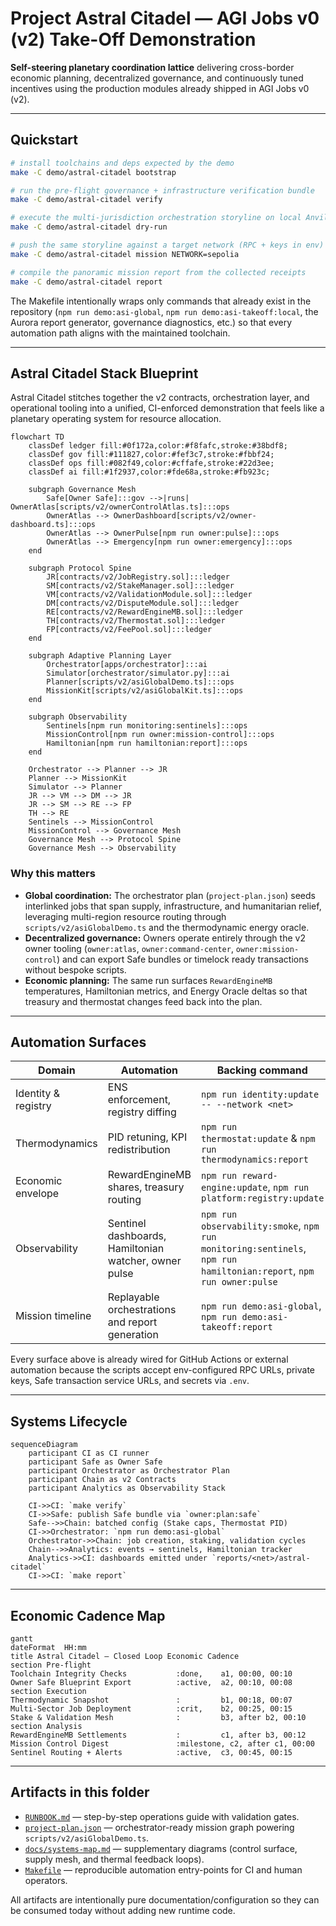 # Project Astral Citadel — AGI Jobs v0 (v2) Take-Off Demonstration

**Self-steering planetary coordination lattice** delivering cross-border economic planning, decentralized governance, and continuously tuned incentives using the production modules already shipped in AGI Jobs v0 (v2).

---

## Quickstart

```bash
# install toolchains and deps expected by the demo
make -C demo/astral-citadel bootstrap

# run the pre-flight governance + infrastructure verification bundle
make -C demo/astral-citadel verify

# execute the multi-jurisdiction orchestration storyline on local Anvil
make -C demo/astral-citadel dry-run

# push the same storyline against a target network (RPC + keys in env)
make -C demo/astral-citadel mission NETWORK=sepolia

# compile the panoramic mission report from the collected receipts
make -C demo/astral-citadel report
```

The Makefile intentionally wraps only commands that already exist in the repository (`npm run demo:asi-global`, `npm run demo:asi-takeoff:local`, the Aurora report generator, governance diagnostics, etc.) so that every automation path aligns with the maintained toolchain.

---

## Astral Citadel Stack Blueprint

Astral Citadel stitches together the v2 contracts, orchestration layer, and operational tooling into a unified, CI-enforced demonstration that feels like a planetary operating system for resource allocation.

```mermaid
flowchart TD
    classDef ledger fill:#0f172a,color:#f8fafc,stroke:#38bdf8;
    classDef gov fill:#111827,color:#fef3c7,stroke:#fbbf24;
    classDef ops fill:#082f49,color:#cffafe,stroke:#22d3ee;
    classDef ai fill:#1f2937,color:#fde68a,stroke:#fb923c;

    subgraph Governance Mesh
        Safe[Owner Safe]:::gov -->|runs| OwnerAtlas[scripts/v2/ownerControlAtlas.ts]:::ops
        OwnerAtlas --> OwnerDashboard[scripts/v2/owner-dashboard.ts]:::ops
        OwnerAtlas --> OwnerPulse[npm run owner:pulse]:::ops
        OwnerAtlas --> Emergency[npm run owner:emergency]:::ops
    end

    subgraph Protocol Spine
        JR[contracts/v2/JobRegistry.sol]:::ledger
        SM[contracts/v2/StakeManager.sol]:::ledger
        VM[contracts/v2/ValidationModule.sol]:::ledger
        DM[contracts/v2/DisputeModule.sol]:::ledger
        RE[contracts/v2/RewardEngineMB.sol]:::ledger
        TH[contracts/v2/Thermostat.sol]:::ledger
        FP[contracts/v2/FeePool.sol]:::ledger
    end

    subgraph Adaptive Planning Layer
        Orchestrator[apps/orchestrator]:::ai
        Simulator[orchestrator/simulator.py]:::ai
        Planner[scripts/v2/asiGlobalDemo.ts]:::ops
        MissionKit[scripts/v2/asiGlobalKit.ts]:::ops
    end

    subgraph Observability
        Sentinels[npm run monitoring:sentinels]:::ops
        MissionControl[npm run owner:mission-control]:::ops
        Hamiltonian[npm run hamiltonian:report]:::ops
    end

    Orchestrator --> Planner --> JR
    Planner --> MissionKit
    Simulator --> Planner
    JR --> VM --> DM --> JR
    JR --> SM --> RE --> FP
    TH --> RE
    Sentinels --> MissionControl
    MissionControl --> Governance Mesh
    Governance Mesh --> Protocol Spine
    Governance Mesh --> Observability
```

### Why this matters

* **Global coordination:** The orchestrator plan (`project-plan.json`) seeds interlinked jobs that span supply, infrastructure, and humanitarian relief, leveraging multi-region resource routing through `scripts/v2/asiGlobalDemo.ts` and the thermodynamic energy oracle.  
* **Decentralized governance:** Owners operate entirely through the v2 owner tooling (`owner:atlas`, `owner:command-center`, `owner:mission-control`) and can export Safe bundles or timelock ready transactions without bespoke scripts.  
* **Economic planning:** The same run surfaces `RewardEngineMB` temperatures, Hamiltonian metrics, and Energy Oracle deltas so that treasury and thermostat changes feed back into the plan.

---

## Automation Surfaces

| Domain | Automation | Backing command |
| --- | --- | --- |
| Identity & registry | ENS enforcement, registry diffing | `npm run identity:update -- --network <net>` |
| Thermodynamics | PID retuning, KPI redistribution | `npm run thermostat:update` & `npm run thermodynamics:report` |
| Economic envelope | RewardEngineMB shares, treasury routing | `npm run reward-engine:update`, `npm run platform:registry:update` |
| Observability | Sentinel dashboards, Hamiltonian watcher, owner pulse | `npm run observability:smoke`, `npm run monitoring:sentinels`, `npm run hamiltonian:report`, `npm run owner:pulse` |
| Mission timeline | Replayable orchestrations and report generation | `npm run demo:asi-global`, `npm run demo:asi-takeoff:report` |

Every surface above is already wired for GitHub Actions or external automation because the scripts accept env-configured RPC URLs, private keys, Safe transaction service URLs, and secrets via `.env`.

---

## Systems Lifecycle

```mermaid
sequenceDiagram
    participant CI as CI runner
    participant Safe as Owner Safe
    participant Orchestrator as Orchestrator Plan
    participant Chain as v2 Contracts
    participant Analytics as Observability Stack

    CI->>CI: `make verify`
    CI->>Safe: publish Safe bundle via `owner:plan:safe`
    Safe-->>Chain: batched config (Stake caps, Thermostat PID)
    CI->>Orchestrator: `npm run demo:asi-global`
    Orchestrator->>Chain: job creation, staking, validation cycles
    Chain-->>Analytics: events → sentinels, Hamiltonian tracker
    Analytics->>CI: dashboards emitted under `reports/<net>/astral-citadel`
    CI->>CI: `make report`
```

---

## Economic Cadence Map

```mermaid
gantt
dateFormat  HH:mm
title Astral Citadel — Closed Loop Economic Cadence
section Pre-flight
Toolchain Integrity Checks           :done,    a1, 00:00, 00:10
Owner Safe Blueprint Export          :active,  a2, 00:10, 00:08
section Execution
Thermodynamic Snapshot               :         b1, 00:18, 00:07
Multi-Sector Job Deployment          :crit,    b2, 00:25, 00:15
Stake & Validation Mesh              :         b3, after b2, 00:10
section Analysis
RewardEngineMB Settlements           :         c1, after b3, 00:12
Mission Control Digest               :milestone, c2, after c1, 00:00
Sentinel Routing + Alerts            :active,  c3, 00:45, 00:15
```

---

## Artifacts in this folder

* [`RUNBOOK.md`](./RUNBOOK.md) — step-by-step operations guide with validation gates.
* [`project-plan.json`](./project-plan.json) — orchestrator-ready mission graph powering `scripts/v2/asiGlobalDemo.ts`.
* [`docs/systems-map.md`](./docs/systems-map.md) — supplementary diagrams (control surface, supply mesh, and thermal feedback loops).
* [`Makefile`](./Makefile) — reproducible automation entry-points for CI and human operators.

All artifacts are intentionally pure documentation/configuration so they can be consumed today without adding new runtime code.
